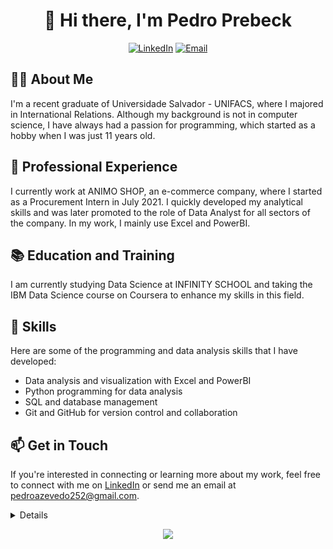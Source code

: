 <h1 align="center">👋 Hi there, I'm Pedro Prebeck</h1>

<p align="center">
  <a href="https://www.linkedin.com/in/pedro-hs-azevedo/?locale=en_US" target="_blank" rel="noopener noreferrer"><img src="https://img.shields.io/badge/-pedro--hs--azevedo-blue?style=flat-square&logo=Linkedin&logoColor=white&link=https://www.linkedin.com/in/pedro-hs-azevedo/?locale=en_US" alt="LinkedIn"></a>
  <a href="mailto:pedroazevedo252@gmail.com" target="_blank" rel="noopener noreferrer"><img src="https://img.shields.io/badge/-pedroazevedo252-EA4335?style=flat-square&logo=Gmail&logoColor=white&link=mailto:pedroazevedo252@gmail.com" alt="Email"></a>
</p>

## 👨‍🎓 About Me
I'm a recent graduate of Universidade Salvador - UNIFACS, where I majored in International Relations. Although my background is not in computer science, I have always had a passion for programming, which started as a hobby when I was just 11 years old.

## 💼 Professional Experience
I currently work at ANIMO SHOP, an e-commerce company, where I started as a Procurement Intern in July 2021. I quickly developed my analytical skills and was later promoted to the role of Data Analyst for all sectors of the company. In my work, I mainly use Excel and PowerBI.

## 📚 Education and Training
I am currently studying Data Science at INFINITY SCHOOL and taking the IBM Data Science course on Coursera to enhance my skills in this field.

## 🚀 Skills
Here are some of the programming and data analysis skills that I have developed:

- Data analysis and visualization with Excel and PowerBI
- Python programming for data analysis
- SQL and database management
- Git and GitHub for version control and collaboration

## 📫 Get in Touch
If you're interested in connecting or learning more about my work, feel free to connect with me on <a href="https://www.linkedin.com/in/pedro-hs-azevedo/?locale=en_US" target="_blank" rel="noopener noreferrer">LinkedIn</a> or send me an email at <a href="mailto:pedroazevedo252@gmail.com" target="_blank" rel="noopener noreferrer">pedroazevedo252@gmail.com</a>.

<details>
<p align="center">
  <a href="https://github.com/PedroPrebeck">
    <img src="http://github-profile-summary-cards.vercel.app/api/cards/profile-details?username=PedroPrebeck&theme=transparent" />
  </a>
  <a href="https://github.com/PedroPrebeck">
    <img src="https://github-readme-streak-stats.herokuapp.com/?user=PedroPrebeck&hide_border=true&card_width=338&theme=transparent" />
  </a>
  <a href="https://github.com/PedroPrebeck">
    <img src="http://github-profile-summary-cards.vercel.app/api/cards/stats?username=PedroPrebeck&theme=transparent" />
  </a>
  <a href="https://github.com/PedroPrebeck">
  <!--
  <img src="https://github-readme-stats.vercel.app/api/top-langs/?username=PedroPrebeck&langs_count=10&exclude_repo=&hide=jupyter%20notebook,vim%20script,cmake,makefile,batchfile,emacs%20lisp,css,html&layout=default&card_width=699&hide_border=true&theme=transparent" />
  -->
    <img src="https://github-readme-stats.vercel.app/api/top-langs/?username=PedroPrebeck&langs_count=10&exclude_repo=&hide=&layout=compact&card_width=699&hide_border=true&theme=transparent" />
  </a>
  <!--
  <a href="https://github.com/PedroPrebeck">
    <img src="https://github-readme-stats.vercel.app/api/wakatime?username=Harlok&layout=compact&hide_border=true&theme=transparent" />
  </a>
  -->
</p>
</details>

<p align="center">
  <a href="https://github.com/PedroPrebeck">
    <img src="https://komarev.com/ghpvc/?username=PedroPrebeck&color=007ec6&style=for-the-badge&label=Profile+Views" />
  </a>
</p>
